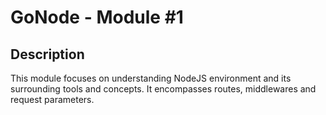 # GoNode - Module #1

## Description

This module focuses on understanding NodeJS environment and its surrounding tools and concepts. It encompasses routes, middlewares and request parameters.
